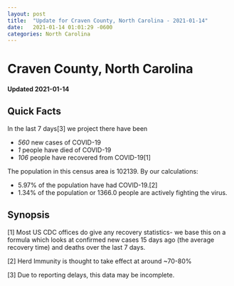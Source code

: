 ```yaml
---
layout: post
title:  "Update for Craven County, North Carolina - 2021-01-14"
date:   2021-01-14 01:01:29 -0600
categories: North Carolina
---
```


# Craven County, North Carolina
#### Updated 2021-01-14

## Quick Facts

In the last 7 days[3] we project there have been
- *560* new cases of COVID-19
- *1* people have died of COVID-19
- *106* people have recovered from COVID-19[1]

The population in this census area is 102139. By our calculations:
- 5.97% of the population have had COVID-19.[2]
- 1.34% of the population or 1366.0 people are actively fighting the virus.

## Synopsis




[1] Most US CDC offices do give any recovery statistics- we base this on a formula which looks at confirmed new cases
15 days ago (the average recovery time) and deaths over the last 7 days.

[2] Herd Immunity is thought to take effect at around ~70-80%

[3] Due to reporting delays, this data may be incomplete.
 
    